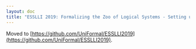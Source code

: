 ```yaml
---
layout: doc
title: "ESSLLI 2019: Formalizing the Zoo of Logical Systems - Setting up MMT"
---
```


Moved to [https://github.com/UniFormal/ESSLLI2019](https://github.com/UniFormal/ESSLLI2019).